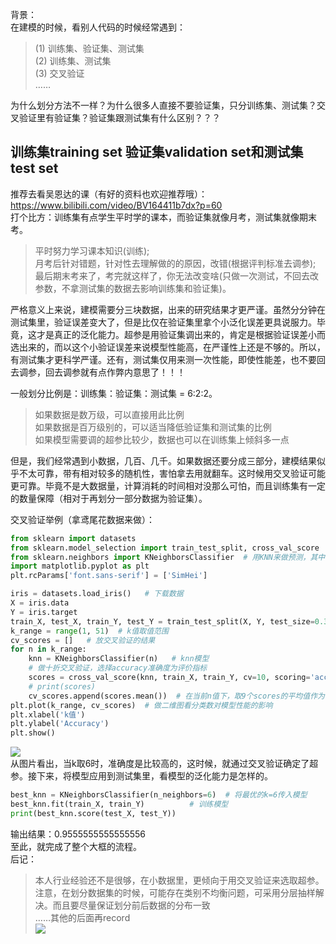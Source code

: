 背景：  
在建模的时候，看别人代码的时候经常遇到：
> (1) 训练集、验证集、测试集   
> (2) 训练集、测试集   
> (3) 交叉验证  
……  

为什么划分方法不一样？为什么很多人直接不要验证集，只分训练集、测试集？交叉验证里有验证集？验证集跟测试集有什么区别？？？    

>
## 训练集training set 验证集validation set和测试集test set  
推荐去看吴恩达的课（有好的资料也欢迎推荐哦）：https://www.bilibili.com/video/BV164411b7dx?p=60    
打个比方：训练集有点学生平时学的课本，而验证集就像月考，测试集就像期末考。  
> 平时努力学习课本知识(训练);  
> 月考后针对错题，针对性去理解做的的原因，改错(根据评判标准去调参);  
> 最后期末考来了，考完就这样了，你无法改变啥(只做一次测试，不回去改参数，不拿测试集的数据去影响训练集和验证集)。  

>
严格意义上来说，建模需要分三块数据，出来的研究结果才更严谨。虽然分分钟在测试集里，验证误差变大了，但是比仅在验证集里拿个小泛化误差更具说服力。毕竟，这才是真正的泛化能力。超参是用验证集调出来的，肯定是根据验证误差小而选出来的，而以这个小验证误差来说模型性能高，在严谨性上还是不够的。所以，有测试集才更科学严谨。还有，测试集仅用来测一次性能，即使性能差，也不要回去调参，回去调参就有点作弊内意思了！！！  

>     
一般划分比例是：训练集：验证集：测试集 = 6:2:2。    
> 如果数据是数万级，可以直接用此比例   
> 如果数据是百万级别的，可以适当降低验证集和测试集的比例    
> 如果模型需要调的超参比较少，数据也可以在训练集上倾斜多一点      

>
但是，我们经常遇到小数据，几百、几千。如果数据还要分成三部分，建模结果似乎不太可靠，带有相对较多的随机性，害怕拿去用就翻车。这时候用交叉验证可能更可靠。毕竟不是大数据量，计算消耗的时间相对没那么可怕，而且训练集有一定的数量保障（相对于再划分一部分数据为验证集）。    

>
交叉验证举例（拿鸢尾花数据来做）：   
```python
from sklearn import datasets
from sklearn.model_selection import train_test_split, cross_val_score
from sklearn.neighbors import KNeighborsClassifier  # 用KNN来做预测，其中的N为超参
import matplotlib.pyplot as plt
plt.rcParams['font.sans-serif'] = ['SimHei']

iris = datasets.load_iris()	  # 下载数据
X = iris.data
Y = iris.target
train_X, test_X, train_Y, test_Y = train_test_split(X, Y, test_size=0.3, random_state=248)
k_range = range(1, 51)  # k值取值范围
cv_scores = []   # 放交叉验证的结果
for n in k_range:
    knn = KNeighborsClassifier(n)   # knn模型
    # 做十折交叉验证，选择accuracy准确度为评价指标
    scores = cross_val_score(knn, train_X, train_Y, cv=10, scoring='accuracy')
    # print(scores)
    cv_scores.append(scores.mean())  # 在当前n值下，取9个scores的平均值作为评判标准
plt.plot(k_range, cv_scores)  # 做二维图看分类数对模型性能的影响
plt.xlabel('k值')
plt.ylabel('Accuracy')
plt.show()
```
![](https://ftp.bmp.ovh/imgs/2020/11/8fd991b1a42a4f86.png)  
从图片看出，当k取6时，准确度是比较高的，这时候，就通过交叉验证确定了超参。接下来，将模型应用到测试集里，看模型的泛化能力是怎样的。
```python
best_knn = KNeighborsClassifier(n_neighbors=6)	# 将最优的k=6传入模型
best_knn.fit(train_X, train_Y)			# 训练模型
print(best_knn.score(test_X, test_Y)) 
```
输出结果：0.9555555555555556  
至此，就完成了整个大框的流程。  
后记：  
> 本人行业经验还不是很够，在小数据里，更倾向于用交叉验证来选取超参。
> 注意，在划分数据集的时候，可能存在类别不均衡问题，可采用分层抽样解决。而且要尽量保证划分前后数据的分布一致  
> ……其他的后面再record  
![](https://timgsa.baidu.com/timg?image&quality=80&size=b9999_10000&sec=1606114393160&di=5a9d94aff46350822135fef803a60071&imgtype=0&src=http%3A%2F%2Fimg.kuai8.com%2Fattaches%2Fnews%2Fimage%2F20190227%2F201902271027482961.jpg)
